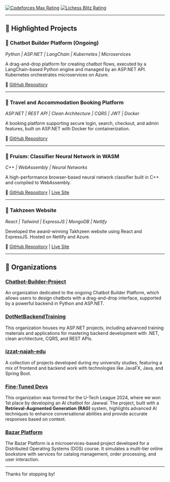 [![Codeforces Max Rating](https://img.shields.io/badge/dynamic/json?url=https://codeforces.com/api/user.info?handles=izzat5233&label=Codeforces%20Max%20Rating&query=$.result[0].maxRating&style=flat&logo=Codeforces&logoColor=white&color=blue)](https://codeforces.com/profile/izzat5233)
[![Lichess Blitz Rating](https://img.shields.io/badge/dynamic/json?url=https://lichess.org/api/user/izzat5233&label=Lichess%20Blitz%20Rating&query=$.perfs.blitz.rating&style=flat&logo=lichess&logoColor=white&color=white)](https://lichess.org/@/izzat5233)

---

## 🚀 Highlighted Projects

### 🔹 Chatbot Builder Platform (Ongoing)

*Python | ASP.NET | LangChain | Kubernetes | Microservices*

A drag-and-drop platform for creating chatbot flows, executed by a LangChain-based Python engine and managed by an
ASP.NET API. Kubernetes orchestrates microservices on Azure.

🔗 [GitHub Repository](https://github.com/Chatbot-Builder-Project)

---

### 🔹 Travel and Accommodation Booking Platform

*ASP.NET | REST API | Clean Architecture | CQRS | JWT | Docker*

A booking platform supporting secure login, search, checkout, and admin features, built on ASP.NET with Docker for
containerization.

🔗 [GitHub Repository](https://github.com/DotNetBackendTraining/travel-and-accommodation-booking-platform)

---

### 🔹 Fruism: Classifier Neural Network in WASM

*C++ | WebAssembly | Neural Networks*

A high-performance browser-based neural network classifier built in C++ and compiled to WebAssembly.

🔗 [GitHub Repository](http://github.com/izzat5233/fruit-classifier-wasm) | [Live Site](https://izzat5233.github.io/fruit-classifier-wasm/)

---

### 🔹 Takhzeen Website

*React | Tailwind | ExpressJS | MongoDB | Netlify*

Developed the award-winning Takhzeen website using React and ExpressJS. Hosted on Netlify and Azure.

🔗 [GitHub Repository](https://github.com/izzat5233/takhzeen-website) | [Live Site](https://takhzeen.netlify.app/)

---

## 🏢 Organizations

### [Chatbot-Builder-Project](https://github.com/Chatbot-Builder-Project)

An organization dedicated to the ongoing Chatbot Builder Platform, which allows users to design chatbots with a
drag-and-drop interface, supported by a powerful backend in Python and ASP.NET.

### [DotNetBackendTraining](https://github.com/DotNetBackendTraining)

This organization houses my ASP.NET projects, including advanced training materials and applications for mastering
backend development with .NET, clean architecture, CQRS, and REST APIs.

### [izzat-najah-edu](https://github.com/izzat-najah-edu)

A collection of projects developed during my university studies, featuring a mix of frontend and backend work with
technologies like JavaFX, Java, and Spring Boot.

### [Fine-Tuned Devs](https://github.com/fine-tuned-devs)

This organization was formed for the U-Tech League 2024, where we won 1st place by developing an AI chatbot for Jawwal.
The project, built with a **Retrieval-Augmented Generation (RAG)** system, highlights advanced AI techniques
to enhance conversational abilities and provide accurate responses based on context.

### [Bazar Platform](https://github.com/bazar-platform)

The Bazar Platform is a microservices-based project developed for a Distributed Operating Systems (DOS) course. It
simulates a multi-tier online bookstore with services for catalog management, order processing, and user interaction.

---

Thanks for stopping by!
